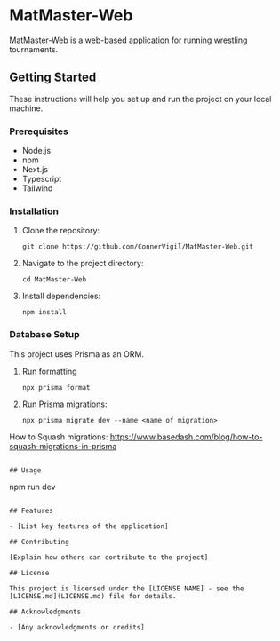 # MatMaster-Web

MatMaster-Web is a web-based application for running wrestling tournaments.

## Getting Started

These instructions will help you set up and run the project on your local machine.

### Prerequisites

- Node.js
- npm
- Next.js
- Typescript
- Tailwind

### Installation

1. Clone the repository:

   ```
   git clone https://github.com/ConnerVigil/MatMaster-Web.git
   ```

2. Navigate to the project directory:

   ```
   cd MatMaster-Web
   ```

3. Install dependencies:
   ```
   npm install
   ```

### Database Setup

This project uses Prisma as an ORM.

1. Run formatting
   ```
   npx prisma format
   ```
2. Run Prisma migrations:
   ```
   npx prisma migrate dev --name <name of migration>
   ```

How to Squash migrations: https://www.basedash.com/blog/how-to-squash-migrations-in-prisma

```

## Usage

```

npm run dev

```

## Features

- [List key features of the application]

## Contributing

[Explain how others can contribute to the project]

## License

This project is licensed under the [LICENSE NAME] - see the [LICENSE.md](LICENSE.md) file for details.

## Acknowledgments

- [Any acknowledgments or credits]
```
